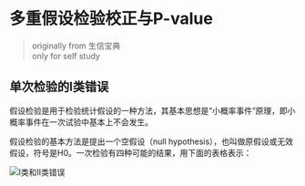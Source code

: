 # 多重假设检验校正与P-value
> originally from 生信宝典  
> only for self study

## 单次检验的I类错误

假设检验是用于检验统计假设的一种方法，其基本思想是“小概率事件”原理，即小概率事件在一次试验中基本上不会发生。

假设检验的基本方法是提出一个空假设（null hypothesis），也叫做原假设或无效假设，符号是H0。一次检验有四种可能的结果，用下面的表格表示：

![I类和II类错误](https://github.com/liuyujie0136/Sci-Tech-Notes/blob/main/bioinfo/p-value-1.png)